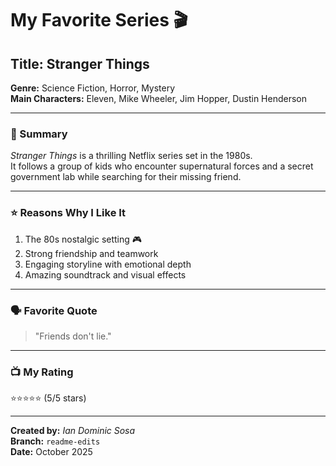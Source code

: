 # My Favorite Series 🎬

## Title: Stranger Things

**Genre:** Science Fiction, Horror, Mystery  
**Main Characters:** Eleven, Mike Wheeler, Jim Hopper, Dustin Henderson  

---

### 📝 Summary
*Stranger Things* is a thrilling Netflix series set in the 1980s.  
It follows a group of kids who encounter supernatural forces and a secret government lab while searching for their missing friend.

---

### ⭐ Reasons Why I Like It
1. The 80s nostalgic setting 🎮  
2. Strong friendship and teamwork  
3. Engaging storyline with emotional depth  
4. Amazing soundtrack and visual effects  

---

### 🗣️ Favorite Quote
> "Friends don't lie."

---

### 📺 My Rating
⭐⭐⭐⭐⭐ (5/5 stars)

---

**Created by:** *Ian Dominic Sosa*  
**Branch:** `readme-edits`  
**Date:** October 2025
